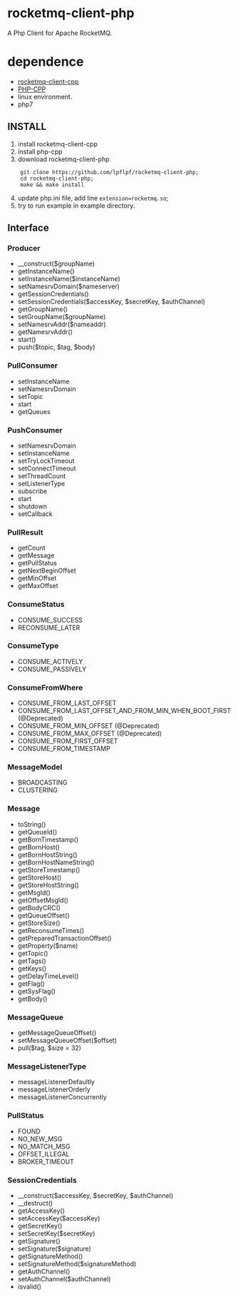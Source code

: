# rocketmq-client-php

A Php Client for Apache RocketMQ.

# dependence
* [rocketmq-client-cpp](https://github.com/apache/rocketmq-client-cpp)
* [PHP-CPP](https://github.com/CopernicaMarketingSoftware/PHP-CPP)
* linux environment.
* php7

## INSTALL
1. install rocketmq-client-cpp
2. install php-cpp
3. download rocketmq-client-php  
```shell
    git clone https://github.com/lpflpf/rocketmq-client-php;
    cd rocketmq-client-php;
    make && make install
```
4. update php.ini file, add line `extension=rocketmq.so`;
5. try to run example in example directory.


## Interface 

### Producer
   - __construct($groupName)
   - getInstanceName()
   - setInstanceName($instanceName)
   - setNamesrvDomain($nameserver)
   - getSessionCredentials()
   - setSessionCredentials($accessKey, $secretKey, $authChannel)
   - getGroupName()
   - setGroupName($groupName)
   - setNamesrvAddr($nameaddr)
   - getNamesrvAddr()
   - start()
   - push($topic, $tag, $body)

### PullConsumer
   - setInstanceName
   - setNamesrvDomain
   - setTopic
   - start
   - getQueues

### PushConsumer
   - setNamesrvDomain
   - setInstanceName
   - setTryLockTimeout
   - setConnectTimeout
   - setThreadCount
   - setListenerType
   - subscribe
   - start
   - shutdown
   - setCallback

### PullResult
   - getCount
   - getMessage
   - getPullStatus
   - getNextBeginOffset
   - getMinOffset
   - getMaxOffset 

### ConsumeStatus
   - CONSUME_SUCCESS
   - RECONSUME_LATER

### ConsumeType
   - CONSUME_ACTIVELY
   - CONSUME_PASSIVELY

### ConsumeFromWhere
   - CONSUME_FROM_LAST_OFFSET
   - CONSUME_FROM_LAST_OFFSET_AND_FROM_MIN_WHEN_BOOT_FIRST  (@Deprecated)
   - CONSUME_FROM_MIN_OFFSET (@Deprecated)
   - CONSUME_FROM_MAX_OFFSET (@Deprecated)
   - CONSUME_FROM_FIRST_OFFSET
   - CONSUME_FROM_TIMESTAMP

### MessageModel
   - BROADCASTING
   - CLUSTERING

### Message
   - toString()
   - getQueueId()
   - getBornTimestamp()
   - getBornHost()
   - getBornHostString()
   - getBornHostNameString()
   - getStoreTimestamp()
   - getStoreHost()
   - getStoreHostString()
   - getMsgId()
   - getOffsetMsgId()
   - getBodyCRC()
   - getQueueOffset()
   - getStoreSize()
   - getReconsumeTimes()
   - getPreparedTransactionOffset()
   - getProperty($name)
   - getTopic()
   - getTags()
   - getKeys()
   - getDelayTimeLevel()
   - getFlag()
   - getSysFlag()
   - getBody()

### MessageQueue
   - getMessageQueueOffset()
   - setMessageQueueOffset($offset)
   - pull($tag, $size = 32)

### MessageListenerType
   - messageListenerDefaultly
   - messageListenerOrderly
   - messageListenerConcurrently

### PullStatus
   - FOUND
   - NO_NEW_MSG
   - NO_MATCH_MSG
   - OFFSET_ILLEGAL
   - BROKER_TIMEOUT

### SessionCredentials
   - __construct($accessKey, $secretKey, $authChannel)
   - __destruct()
   - getAccessKey()
   - setAccessKey($accessKey)
   - getSecretKey()
   - setSecretKey($secretKey)
   - getSignature()
   - setSignature($signature)
   - getSignatureMethod()
   - setSignatureMethod($signatureMethod)
   - getAuthChannel()
   - setAuthChannel($authChannel)
   - isvalid()

